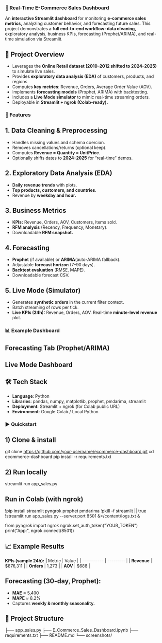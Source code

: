 ### 🛒 Real-Time E-Commerce Sales Dashboard
An **interactive Streamlit dashboard** for monitoring **e-commerce sales metrics,** analyzing customer behavior, and forecasting future sales.
This project demonstrates a **full end-to-end workflow: data cleaning,** exploratory analysis, business KPIs, forecasting (Prophet/ARIMA), and real-time simulation via Streamlit.

## 📖 Project Overview
- Leverages the **Online Retail dataset (2010–2012 shifted to 2024–2025)** to simulate live sales.
- Provides **exploratory data analysis (EDA)** of customers, products, and regions.
- Computes **key metrics**: Revenue, Orders, Average Order Value (AOV).
- Implements **forecasting models** (Prophet, ARIMA) with backtesting.
- Includes a **Live Mode simulator** to mimic real-time streaming orders.
- Deployable in **Streamlit + ngrok (Colab-ready).**

### 🚀 Features
## 1. Data Cleaning & Preprocessing
- Handles missing values and schema coercion.
- Removes cancellations/returns (optional keep).
- Computes **Revenue = Quantity × UnitPrice**.
- Optionally shifts dates to **2024–2025** for “real-time” demos.

## 2. Exploratory Data Analysis (EDA)
- **Daily revenue trends** with plots.
- **Top products, customers, and countries.**
- Revenue by **weekday and hour.**

## 3. Business Metrics
- **KPIs:** Revenue, Orders, AOV, Customers, Items sold.
- **RFM analysis** (Recency, Frequency, Monetary).
- Downloadable **RFM snapshot.**

## 4. Forecasting
- **Prophet** (if available) or **ARIMA**(auto-ARIMA fallback).
- Adjustable **forecast horizon** (7–90 days).
- **Backtest evaluation** (RMSE, MAPE).
- Downloadable forecast CSV.

## 5. Live Mode (Simulator)
- Generates **synthetic orders** in the current filter context.
- Batch streaming of rows per tick.
- **Live KPIs (24h):** Revenue, Orders, AOV.
Real-time **minute-level revenue** plot.

### 📊 Example Dashboard
## Forecasting Tab (Prophet/ARIMA)


## Live Mode Dashboard




## 🛠️ Tech Stack
- **Language**: Python
- **Libraries**: pandas, numpy, matplotlib, prophet, pmdarima, streamlit
- **Deployment**: Streamlit + ngrok (for Colab public URL)
- **Environment**: Google Colab / Local Python

### ▶️ Quickstart
## 1) Clone & install
git clone https://github.com/your-username/ecommerce-dashboard.git
cd ecommerce-dashboard
pip install -r requirements.txt

## 2) Run locally
streamlit run app_sales.py

## Run in Colab (with ngrok)
!pip install streamlit pyngrok prophet pmdarima
!pkill -f streamlit || true
!streamlit run app_sales.py --server.port 8501 &>/content/logs.txt &

from pyngrok import ngrok
ngrok.set_auth_token("YOUR_TOKEN")
print("App:", ngrok.connect(8501))


## 📈 Example Results
**KPIs (sample 24h):**
| Metric      | Value     |
| ----------- | --------- |
| **Revenue** | \$876,311 |
| **Orders**  | 1,273     |
| **AOV**     | \$688     |

## Forecasting (30-day, Prophet):

- **MAE** ≈ 5,400
- **MAPE** ≈ 8.2%
- Captures **weekly & monthly seasonality.**

## 📂 Project Structure
├── app_sales.py
├── E_Commerce_Sales_Dashboard.ipynb
├── requirements.txt
├── README.md
└── screenshots/

